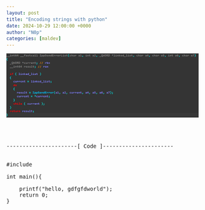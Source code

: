 ```yaml
---
layout: post
title: "Encoding strings with python"
date: 2024-10-29 12:00:00 +0000
author: "N0p"
categories: [maldev]
---
```




<pre>
<img src="/assets/images/jj.png">




----------------------[ Code ]----------------------


#include <stdio.h>

int main(){

    printf("hello, gdfgfdworld");
    return 0;
}
</pre>




